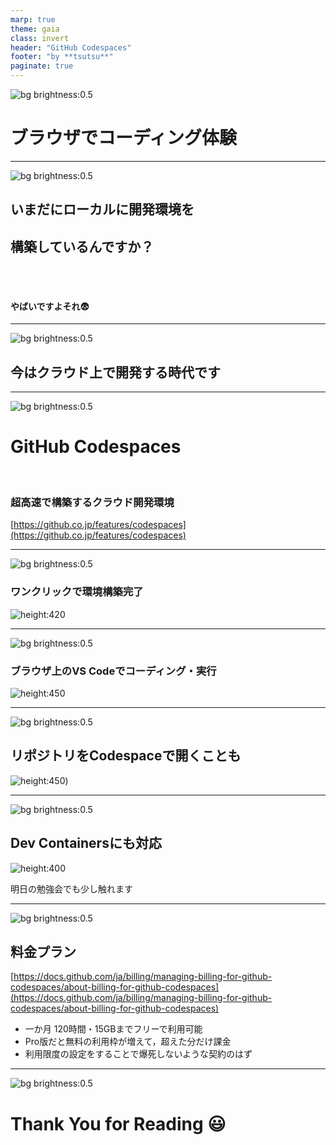 ```yaml
---
marp: true
theme: gaia
class: invert
header: "GitHub Codespaces"
footer: "by **tsutsu**"
paginate: true
---
```


<!--
_class: lead invert
-->

![bg brightness:0.5](images/background.jpg)

# ブラウザでコーディング体験

---

<!--
_class: lead invert
-->

![bg brightness:0.5](images/background.jpg)

## いまだにローカルに開発環境を
## 構築しているんですか？

<br/>
<br/>

#### やばいですよそれ😨

---

<!--
_class: lead invert
-->

![bg brightness:0.5](images/background.jpg)

## 今はクラウド上で開発する時代です

---

<!--
_class: lead invert
-->

![bg brightness:0.5](images/background.jpg)

# GitHub Codespaces

<br/>

### 超高速で構築するクラウド開発環境
[https://github.co.jp/features/codespaces](https://github.co.jp/features/codespaces)

---

<!--
_class: lead invert
-->

![bg brightness:0.5](images/background.jpg)

### ワンクリックで環境構築完了

![height:420](images/001.png)

---

<!--
_class: lead invert
-->

![bg brightness:0.5](images/background.jpg)

### ブラウザ上のVS Codeでコーディング・実行

![height:450](images/002.png)

---

<!--
_class: lead invert
-->

![bg brightness:0.5](images/background.jpg)

## リポジトリをCodespaceで開くことも

![height:450](images/003.png))

---

<!--
_class: lead invert
-->

![bg brightness:0.5](images/background.jpg)

## Dev Containersにも対応

![height:400](images/004.png)

明日の勉強会でも少し触れます

---

<!--
_class: lead invert
-->

![bg brightness:0.5](images/background.jpg)

## 料金プラン

[https://docs.github.com/ja/billing/managing-billing-for-github-codespaces/about-billing-for-github-codespaces](https://docs.github.com/ja/billing/managing-billing-for-github-codespaces/about-billing-for-github-codespaces)

* 一か月 120時間・15GBまでフリーで利用可能
* Pro版だと無料の利用枠が増えて，超えた分だけ課金
* 利用限度の設定をすることで爆死しないような契約のはず

---

<!--
_class: lead invert
-->

![bg brightness:0.5](images/background.jpg)

# Thank **You** for Reading 😃
